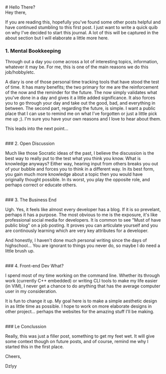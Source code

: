 <br/>
# Hello There?
<br/>
Hey there,  

If you are reading this, hopefully you've found some other posts helpful and have continued stumbling to this first post.
I just want to write a quick quib on why I've decided to start this journal. A lot of this will be captured in the about section but I will elaborate a little more here.

### 1. Mental Bookkeeping

Through out a day you come across a lot of interesting topics, information, whatever it may be. For me, this is one of the main reasons we do this job/hobby/etc. 

A diary is one of those personal time tracking tools that have stood the test of time. It has many benefits; the two primary for me are the reinforcement of the now and the reminder for the future. The now simply validates what you've done in a day and gives it a little added significance. It also forces you to go through your day and take out the good, bad, and everything in between. The second part, regarding the future, is simple. I want a public place that I can use to remind me on what I've forgotten or just a little pick me up ;). I'm sure you have your own reasons and I love to hear about them.

This leads into the next point...

<br/>
### 2. Open Discussion

Much like those Socratic ideas of the past, I believe the discussion is the best way to really put to the test what you think you know. What is knowledge anyways? Either way, hearing input from others breaks you out of your bubble and forces you to think in a different way. In its best form, you gain much more knowledge about a topic then you would have originally thought possible. In its worst, you play the opposite role, and perhaps correct or educate others.

<br/>
### 3. The Business End

Ugh. Yes, it feels like almost every developer has a blog. If it is so prevelant, perhaps it has a purpose. The most obvious to me is the exposure, it's like professional social media for developers. It is common to see "Must of have public blog" on a job posting. It proves you can articulate yourself and you are continously learning which are very key attributes for a developer.

And honestly, I haven't done much personal writing since the days of highschool... You are ignorant to things you never do, so maybe I do need a little brush up.

<br/>
### 4. Front-end Dev What?

I spend most of my time working on the command line. Whether its through work (currently C++ embedded) or writing CLI tools to make my life easier (in VIM), I never get a chance to do anything that has the average computer user in my consideration. 

It is fun to change it up. My goal here is to make a simple aesthetic design in as little time as possible. I hope to work on more elaborate designs in other project... perhaps the websites for the amazing stuff I'll be making.

<br/>
### Le Conclussion

Really, this was just a filler post, something to get my feet wet. It will give some context though on future posts, and of course, remind me why I started this in the first place.

Cheers,

Dzlyy

<br/>

